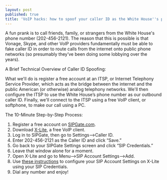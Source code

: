 ```yaml
---
layout: post
published: true
title: 'VoIP hacks: how to spoof your caller ID as the White House''s phone number'
---
```

A fun prank is to call friends, family, or strangers from the White House's phone number (202-456-2121). The reason that this is possible is that Vonage, Skype, and other VoIP providers fundamentally must be able to fake caller ID in order to route calls from the internet onto public phone networks (so presumably they’ve been doing some lobbying over the years).

A Brief Technical Overview of Caller ID Spoofing:

What we'll do is register a free account at an ITSP, or Internet Telephony Service Provider, which acts as the bridge between the internet and the public American (or otherwise) analog telephony networks. We'll then configure the ITSP to use the White House’s phone number as our outbound caller ID. Finally, we'll connect to the ITSP using a free VoIP client, or softphone, to make our call using a PC.

The 10-Minute Step-by-Step Process:

1. Register a free account on [SIPGate.com](http://www.sipgate.com/).
2. Download [X-Lite](http://www.counterpath.com/x-lite.html), a free VoIP client.
3. Log in to SIPGate, then go to Settings–>Caller ID.
4. Enter 202-456-2121 as the Caller ID and click “Save.”
5. Go back to your SIPGate Settings screen and click “SIP Credentials.”
6. Leave that window alone for a moment.
7. Open X-Lite and go to Menu–>SIP Account Settings–>Add.
8. Use [these instructions](http://www.sipgate.com/faq/article/397/How_do_I_set_up_my_VoIP_device) to configure your SIP Account Settings on X-Lite using your SIP Credentials.
9. Dial any number and enjoy!
